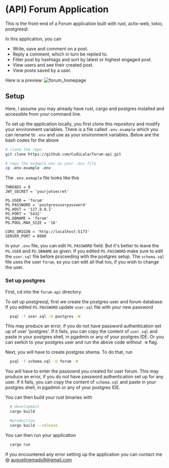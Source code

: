 # (API) Forum Application

This is the front-end of a Forum application built with  rust, actix-web, tokio, postgresql.

In this application, you can 
- Write, save and comment on a post.
- Reply a comment, which in turn be replied to.
- Filter post by hashtags and sort by latest or highest engaged post.
- View users and see their created post.
- View posts saved by a user.

Here is a preview:
![forum_homepage](https://github.com/CudiLala/Forum-App/assets/88282186/c73b9345-ef06-4831-88d0-74603bfcb0fc)

## Setup
Here, I assume you may already have rust, cargo and postgres installed and accessible from your command line.

To set up the application locally, you first clone this repository and modify your environment variables.
There is a file called `.env.example` which you can rename to `.env` and use as your environment variables. 
Below are the bash codes for the above 

``` bash
# clone the repo
git clone https://github.com/CudiLala/forum-api.git

# copy the example env as your .env file
cp .env.example .env
```

The `.env.exmaple` file looks like this

```env
THREADS = 8
JWT_SECRET = 'yourjwtsecret'

PG.USER = 'forum'
PG.PASSWORD = 'postgresuserpassword'
PG.HOST = '127.0.0.1'
PG.PORT = '5432'
PG.DBNAME = 'forum'
PG.POOL.MAX_SIZE = '16'

CORS_ORIGIN = 'http://localhost:5173'
SERVER_PORT = 8080
```

In your `.env` file, you can edit `PG.PASSWORD` field. But it's better to leave the `PG.USER` and `PG.DBNAME` as given. If you edited `PG.PASSWORD` make sure to edit the `user.sql` file before proceeding with the postgres setup. The `schema.sql` file uses the user `forum`, so you can edit all that too, if you wish to change the user.

### Set up postgres
First, cd into the `forum-api` directory.

To set up postgresql, first we create the postgres user and forum database. If you edited `PG.PASSWORD` update `user.sql` file with your new password
```bash
  psql -f user.sql -U postgres -W 
```
This may produce an error, if you do not have password authentication set up of user 'postgres'.
If it fails, you can copy the content of `user.sql` and paste in your postgres shell, in pgadmin or any of your postgres IDE. Or you can switch to your postgres user and run the above code without `-W` flag.

Next, you will have to create postgres shema. To do that, run
```bash
  psql -f schema.sql -U forum -W 
```
You will have to enter the passowrd you created for user forum.
This may produce an error, if you do not have password authentication set up for any user.
If it fails, you can copy the content of `schema.sql` and paste in your postgres shell, in pgadmin or any of your postgres IDE.

You can then build your rust binaries with 
```bash
  # development
  cargo build

  #production
  cargo build --release
```

You can then run your application
```bash
  cargo run
```

If you encountered any error setting up the application you can contact me @ augustinemadu9@gmail.com
